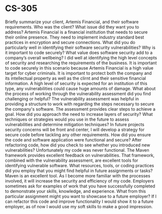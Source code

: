 # CS-305
Briefly summarize your client, Artemis Financial, and their software requirements. Who was the client? What issue did they want you to address?
Artemis Financial is a financial institution that needs to secure their online presence. They need to implement industry standard best practices in encryption and secure connections.
What did you do particularly well in identifying their software security vulnerabilities? Why is it important to code securely? What value does software security add to a company’s overall wellbeing?
I did well at identifying the high level concepts of security and researching the requirements of the business. It is important to code securely in this scenario because Artemis Financial is a high value target for cyber criminals. It is important to protect both the company and its intellectual property as well as the clirnt and their sensitive financial information. A high level of security is expected for an institution of this type, any vulnerabilities could cause huge amounts of damage. 
What about the process of working through the vulnerability assessment did you find challenging or helpful?
The vulnerability assessment was helpful in providing a structure to work with regarding the steps necessary to secure the company's software. The assessment provides clear steps to achieve a goal.
How did you approach the need to increase layers of security? What techniques or strategies would you use in the future to assess vulnerabilities and determine mitigation techniques?
In future projects security concerns will be front and center, I will develop a strategy for secure code before tackling any other requirements.
How did you ensure the code and software application were functional and secure? After refactoring code, how did you check to see whether you introduced new vulnerabilities?
Unfortunately my code was never functional. The Maven framework provides excellent feedback on vulnerabilities. That framework, combined with the vulnerability assessment, are excellent tools for identifying vulnerable software.
What resources, tools, or coding practices did you employ that you might find helpful in future assignments or tasks?
Maven is an excellent tool. As I become more familiar with the processes involved, it will increase the security and efficiency of my code.
Employers sometimes ask for examples of work that you have successfully completed to demonstrate your skills, knowledge, and experience. What from this particular assignment might you want to showcase to a future employer?
If I can refactor this code and improve functionality I would show it to a future employer, as of now I would use my soft skills to make a good impression.
